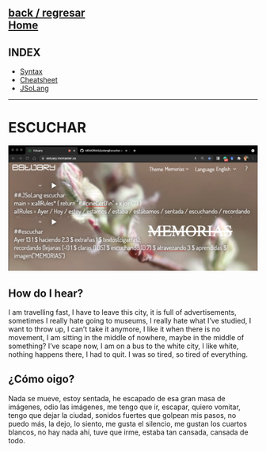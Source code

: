 [back / regresar](../README.md)  
[Home](../../README.md)  
------------------------------------------------------------------------------- 
## INDEX

+ [Syntax](syntxEscuchar.md)
+ [Cheatsheet](Escuchar_cheatsheet.pdf) 
+ [JSoLang](jsolangEscuchar.peg)

-------------------------------------------------------------------------------
# ESCUCHAR

![MEMORIAS'S IMAGE](/img/escucharSyntax.jpg)

## How do I hear?

I am travelling fast, I have to leave this city, it is full of advertisements, sometimes I really hate going to museums, I really hate what I’ve studied, I want to throw up, I can’t take it anymore, I like it when there is no movement, I am sitting in the middle of nowhere, maybe in the middle of something? I’ve scape now, I am on a bus to the white city, I like white, nothing happens there, I had to quit. I was so tired, so tired of everything. <br/>

## ¿Cómo oigo?

Nada se mueve, estoy sentada, he escapado de esa gran masa de imágenes, odio las imágenes, me tengo que ir, escapar, quiero vomitar, tengo que dejar la ciudad, sonidos fuertes que golpean mis pasos, no puedo más, la dejo, lo siento, me gusta el silencio, me gustan los cuartos blancos, no hay nada ahí, tuve que irme, estaba tan cansada, cansada de todo. <br/>
